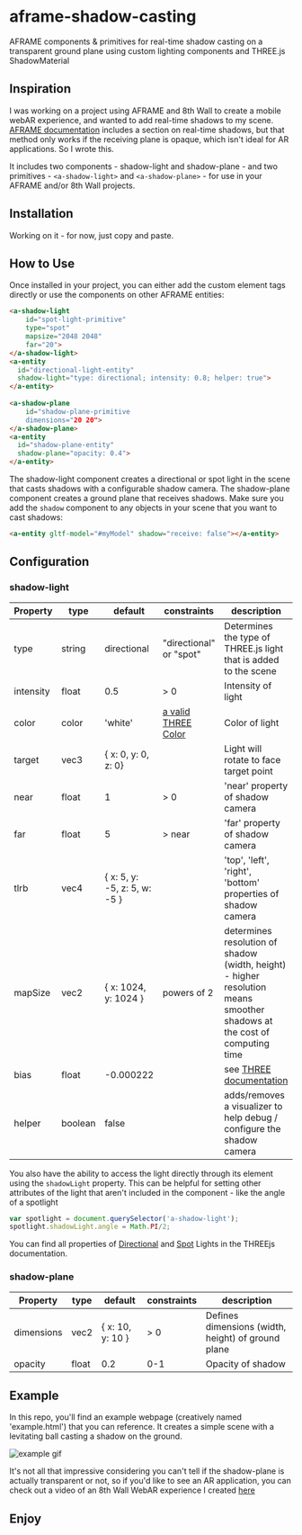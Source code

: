 # aframe-shadow-casting
AFRAME components & primitives for real-time shadow casting on a transparent ground plane using custom lighting components and THREE.js ShadowMaterial

## Inspiration
I was working on a project using AFRAME and 8th Wall to create a mobile webAR experience, and wanted to add real-time shadows to my scene. [AFRAME documentation](https://aframe.io/docs/0.9.0/components/light.html#adding-real-time-shadows) includes a section on real-time shadows, but that method only works if the receiving plane is opaque, which isn't ideal for AR applications. So I wrote this.

It includes two components - shadow-light and shadow-plane - and two primitives - `<a-shadow-light>` and `<a-shadow-plane>` - for use in your AFRAME and/or 8th Wall projects. 

## Installation
Working on it - for now, just copy and paste.

## How to Use
Once installed in your project, you can either add the custom element tags directly or use the components on other AFRAME entities:

```html
<a-shadow-light
    id="spot-light-primitive"
    type="spot"
    mapsize="2048 2048"
    far="20">
</a-shadow-light>
<a-entity
  id="directional-light-entity"
  shadow-light="type: directional; intensity: 0.8; helper: true">
</a-entity>
    
<a-shadow-plane
    id="shadow-plane-primitive
    dimensions="20 20">
</a-shadow-plane>
<a-entity
  id="shadow-plane-entity"
  shadow-plane="opacity: 0.4">
</a-entity>
```
    
The shadow-light component creates a directional or spot light in the scene that casts shadows with a configurable shadow camera. The shadow-plane component creates a ground plane that receives shadows. Make sure you add the `shadow` component to any objects in your scene that you want to cast shadows:

```html
<a-entity gltf-model="#myModel" shadow="receive: false"></a-entity>
```


## Configuration

### shadow-light

| Property  | type    | default                      | constraints                                                        | description                                                                                                              |
|-----------|---------|------------------------------|--------------------------------------------------------------------|--------------------------------------------------------------------------------------------------------------------------|
| type      | string  | directional                  | "directional" or "spot"                                            | Determines the type of THREE.js light that is added to the scene                                                         |
| intensity | float   | 0.5                          | > 0                                                                | Intensity of light                                                                                                       |
| color     | color   | 'white'                      | [a valid THREE Color](https://threejs.org/docs/#api/en/math/Color) | Color of light                                                                                                           |
| target     | vec3   | { x: 0, y: 0, z: 0}          |                                                                    | Light will rotate to face target point                                                                                      |
| near      | float   | 1                            | > 0                                                                | 'near' property of shadow camera                                                                                         |
| far       | float   | 5                            | > near                                                             | 'far' property of shadow camera                                                                                          |
| tlrb      | vec4    | { x: 5, y: -5, z: 5, w: -5 } |                                                                    | 'top', 'left', 'right', 'bottom' properties of shadow camera                                                             |
| mapSize   | vec2    | { x: 1024, y: 1024 }         | powers of 2                                                        | determines resolution of shadow (width, height) - higher resolution means smoother shadows at the cost of computing time |
| bias      | float   | -0.000222                    |                                                                    | see [THREE documentation](https://threejs.org/docs/#api/en/lights/shadows/LightShadow.bias)                              |
| helper    | boolean | false                        |                                                                    | adds/removes a visualizer to help debug / configure the shadow camera                                                       |

You also have the ability to access the light directly through its element using the `shadowLight` property. This can be helpful for setting other attributes of the light that aren't included in the component - like the angle of a spotlight

```javascript
var spotlight = document.querySelector('a-shadow-light');
spotlight.shadowLight.angle = Math.PI/2;
```
You can find all properties of [Directional](https://threejs.org/docs/#api/en/lights/DirectionalLight) and [Spot](https://threejs.org/docs/#api/en/lights/SpotLight) Lights in the THREEjs documentation.


### shadow-plane
| Property   | type    | default                      | constraints                                                        | description                                                                                                              |
|------------|---------|------------------------------|--------------------------------------------------------------------|--------------------------------------------------------------------------------------------------------------------------|
| dimensions | vec2  | { x: 10, y: 10 }               | > 0                                            | Defines dimensions (width, height) of ground plane                    |
| opacity    | float   | 0.2                          | 0-1                                                                | Opacity of shadow                                                                                                       |

## Example
In this repo, you'll find an example webpage (creatively named 'example.html') that you can reference. It creates a simple scene with a levitating ball casting a shadow on the ground. 

![example gif](https://i.imgur.com/L6TthjW.gif)

It's not all that impressive considering you can't tell if the shadow-plane is actually transparent or not, so if you'd like to see an AR application, you can check out a video of an 8th Wall WebAR experience I created [here](https://www.instagram.com/p/CAxExG9naGB/?igshid=1oowqiukewn05)


## Enjoy
